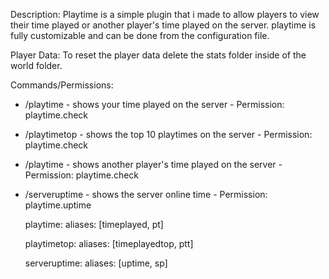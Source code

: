 
Description:
Playtime is a simple plugin that i made to allow players to view their time played or another player's time played on the server. playtime is fully customizable and can be done from the configuration file.

Player Data:
To reset the player data delete the stats folder inside of the world folder.

Commands/Permissions:
- /playtime - shows your time played on the server - Permission: playtime.check
- /playtimetop - shows the top 10 playtimes on the server - Permission: playtime.check
- /playtime <player> - shows another player's time played on the server - Permission: playtime.check
- /serveruptime - shows the server online time - Permission: playtime.uptime
 
  playtime:
aliases: [timeplayed, pt]

  playtimetop:
aliases: [timeplayedtop, ptt]

  serveruptime:
aliases: [uptime, sp]
